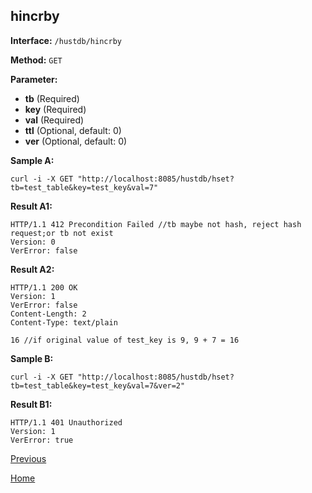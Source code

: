 ## hincrby ##

**Interface:** `/hustdb/hincrby`

**Method:** `GET`

**Parameter:** 

*  **tb** (Required)  
*  **key** (Required)  
*  **val** (Required)  
*  **ttl** (Optional, default: 0)
*  **ver** (Optional, default: 0) 

**Sample A:**

    curl -i -X GET "http://localhost:8085/hustdb/hset?tb=test_table&key=test_key&val=7"

**Result A1:**

	HTTP/1.1 412 Precondition Failed //tb maybe not hash, reject hash request;or tb not exist
	Version: 0
	VerError: false

**Result A2:**

	HTTP/1.1 200 OK
	Version: 1
	VerError: false
    Content-Length: 2
	Content-Type: text/plain

	16 //if original value of test_key is 9, 9 + 7 = 16

**Sample B:**

    curl -i -X GET "http://localhost:8085/hustdb/hset?tb=test_table&key=test_key&val=7&ver=2"

**Result B1:**

	HTTP/1.1 401 Unauthorized
	Version: 1
	VerError: true

[Previous](../hustdb.md)

[Home](../../../index.md)